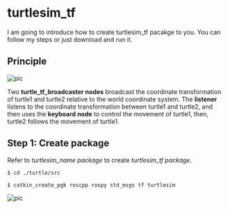 # turtlesim_tf

I am going to introduce how to create turtlesim_tf pacakge to you. You can follow my steps or just download and run it.

## Principle

![pic](http://m.qpic.cn/psc?/V53W2FkB1yOtnS25GEyd38amA54P7fxq/45NBuzDIW489QBoVep5mcZxMkC8aCSQSaIAvXUz1wBIH7EoH*ruCs.WPujmzlIGuP9eOFtI3FWO*GF1yj6geu0vgy20pfAuvdAehooKGF*o!/b&bo=bQUVA20FFQMDGTw!&rf=viewer_4)

Two **turtle_tf_broadcaster nodes** broadcast the coordinate transformation of turtle1 and turtle2 relative to the world coordinate system. The **listener** listens to the coordinate transformation between turtle1 and turtle2, and then uses the **keyboard node** to control the movement of turtle1, then, turtle2 follows the movement of turtle1.

## Step 1: Create package

Refer to *turtlesim_name package* to create *turtlesim_tf package*.

`$ cd ./turtle/src`

`$ catkin_create_pgk roscpp rospy std_msgs tf turtlesim`

![pic](http://m.qpic.cn/psc?/V53W2FkB1yOtnS25GEyd38amA54P7fxq/45NBuzDIW489QBoVep5mcd*etHiSksihcYCiZDUPRJEacSW3dBphZQmDUcJ3YxFWqhc4EwHb9SkxZ.6r99cXKJfOskB8Z46yauflBmMbmrs!/b&bo=egMUAnoDFAIDGTw!&rf=viewer_4)
